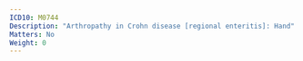 ```yaml
---
ICD10: M0744
Description: "Arthropathy in Crohn disease [regional enteritis]: Hand"
Matters: No
Weight: 0
---
```


